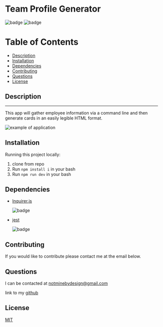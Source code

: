 # Team Profile Generator

![badge](https://img.shields.io/github/license/inqueblot/Team-Profile-Generator) ![badge](https://img.shields.io/depfu/inqueblot/Team-Profile-Generator)

# Table of Contents

- [Description](#Description)
- [Installation](#Installation)
- [Dependencies](#dependencies)
- [Contributing](#contributing)
- [Questions](#questions)
- [License](#license)



## Description
---

This app will gather employee information via a command line and then generate cards in an easily legible HTML format.

![example of application](https://github.com/inqueblot/Team-Profile-Generator/tree/main/Assets/Untitled_Jan_26,_2021_11_48_PM.gif?raw=true)

## Installation
Running this project locally:
1. clone from repo
2. Run `npm install i` in your bash
3. Run `npm run dev` in your bash


## Dependencies
- [Inquirer.js](https://www.npmjs.com/package/inquirer) 

  ![badge](https://img.shields.io/npm/v/inquirer)
- [jest](https://www.npmjs.com/package/jest) 

  ![badge](https://img.shields.io/npm/v/jest)


## Contributing
If you would like to contribute please contact me at the email below.

## Questions
I can be contacted at notminebydesign@gmail.com

link to my [github](https://github.com/inqueblot)

## License
[MIT](https://opensource.org/licenses/MIT)

